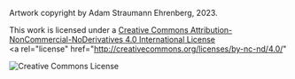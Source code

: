 Artwork copyright by Adam Straumann Ehrenberg, 2023.

This work is licensed under a
<a
  rel="license"
  href="http://creativecommons.org/licenses/by-nc-nd/4.0/">
Creative Commons Attribution-NonCommercial-NoDerivatives 4.0
International License
</a>
<br />
<a
  rel="license"
  href="http://creativecommons.org/licenses/by-nc-nd/4.0/"
>
<img
  alt="Creative Commons License"
  style="border-width:0"
  src="https://i.creativecommons.org/l/by-nc-nd/4.0/88x31.png"
/>
</a>
